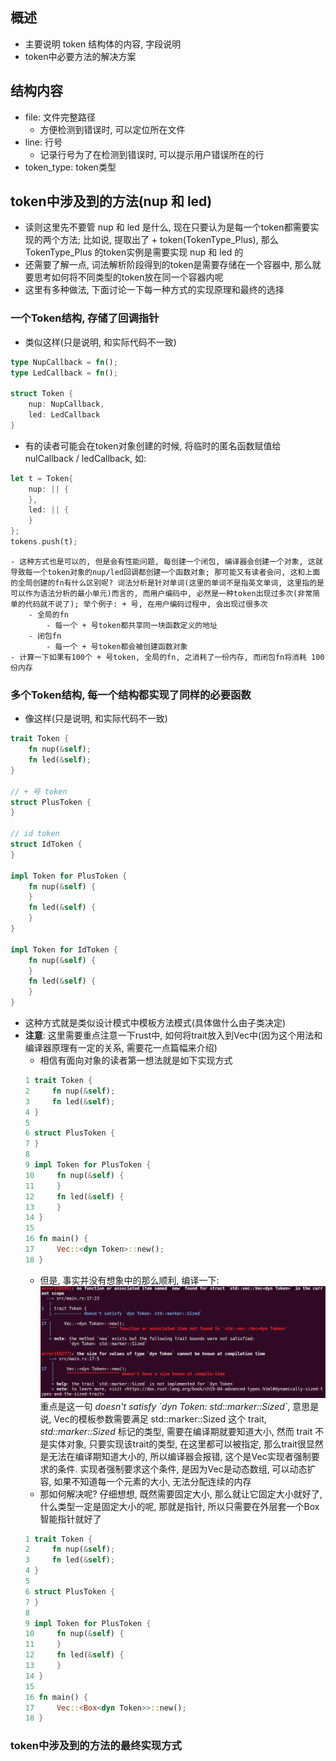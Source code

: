 ## 概述
- 主要说明 token 结构体的内容, 字段说明
- token中必要方法的解决方案

## 结构内容
- file: 文件完整路径
	- 方便检测到错误时, 可以定位所在文件
- line: 行号
	- 记录行号为了在检测到错误时, 可以提示用户错误所在的行
- token_type: token类型

## token中涉及到的方法(nup 和 led)
- 读则这里先不要管 nup 和 led 是什么, 现在只要认为是每一个token都需要实现的两个方法; 比如说, 提取出了 + token(TokenType_Plus), 那么 TokenType_Plus 的token实例是需要实现 nup 和 led 的
- 还需要了解一点, 词法解析阶段得到的token是需要存储在一个容器中, 那么就要思考如何将不同类型的token放在同一个容器内呢
- 这里有多种做法, 下面讨论一下每一种方式的实现原理和最终的选择

### 一个Token结构, 存储了回调指针
- 类似这样(只是说明, 和实际代码不一致)

```rust
type NupCallback = fn();
type LedCallback = fn();

struct Token {
	nup: NupCallback,
	led: LedCallback
}
```

- 有的读者可能会在token对象创建的时候, 将临时的匿名函数赋值给 nulCallback / ledCallback, 如:
```rust
let t = Token{
	nup: || {
	},
	led: || {
	}
};
tokens.push(t);
```
	- 这种方式也是可以的, 但是会有性能问题, 每创建一个闭包, 编译器会创建一个对象, 这就导致每一个token对象的nup/led回调都创建一个函数对象; 那可能又有读者会问, 这和上面的全局创建的fn有什么区别呢? 词法分析是针对单词(这里的单词不是指英文单词, 这里指的是可以作为语法分析的最小单元)而言的, 而用户编码中, 必然是一种token出现过多次(非常简单的代码就不说了); 举个例子: + 号, 在用户编码过程中, 会出现过很多次
		- 全局的fn
			- 每一个 + 号token都共享同一块函数定义的地址
		- 闭包fn
			- 每一个 + 号token都会被创建函数对象
	- 计算一下如果有100个 + 号token, 全局的fn, 之消耗了一份内存, 而闭包fn将消耗 100份内存
	
### 多个Token结构, 每一个结构都实现了同样的必要函数
- 像这样(只是说明, 和实际代码不一致)

```rust
trait Token {
	fn nup(&self);
	fn led(&self);
}

// + 号 token
struct PlusToken {
}

// id token
struct IdToken {
}

impl Token for PlusToken {
	fn nup(&self) {
	}
	fn led(&self) {
	}
}

impl Token for IdToken {
	fn nup(&self) {
	}
	fn led(&self) {
	}
}
```

- 这种方式就是类似设计模式中模板方法模式(具体做什么由子类决定)
- **注意**: 这里需要重点注意一下rust中, 如何将trait放入到Vec中(因为这个用法和编译器原理有一定的关系, 需要花一点篇幅来介绍)
	- 相信有面向对象的读者第一想法就是如下实现方式
	```rust
	1 trait Token {
    2     fn nup(&self);
    3     fn led(&self);
    4 }
    5 
    6 struct PlusToken {
    7 }
    8 
    9 impl Token for PlusToken {
   10     fn nup(&self) {
   11     }
   12     fn led(&self) {
   13     }
   14 }
   15 
   16 fn main() {
   17     Vec::<dyn Token>::new();
   18 }
	```
	- 但是, 事实并没有想象中的那么顺利, 编译一下:
		![img1](images/img1.png)
		重点是这一句 *doesn't satisfy \`dyn Token: std::marker::Sized\`*, 意思是说, Vec的模板参数需要满足 std::marker::Sized 这个 trait, *std::marker::Sized* 标记的类型, 需要在编译期就要知道大小, 然而 trait 不是实体对象, 只要实现该trait的类型, 在这里都可以被指定, 那么trait很显然是无法在编译期知道大小的, 所以编译器会报错, 这个是Vec实现者强制要求的条件. 实现者强制要求这个条件, 是因为Vec是动态数组, 可以动态扩容, 如果不知道每一个元素的大小, 无法分配连续的内存
	- 那如何解决呢? 仔细想想, 既然需要固定大小, 那么就让它固定大小就好了, 什么类型一定是固定大小的呢, 那就是指针, 所以只需要在外层套一个Box智能指针就好了
	```rust
	1 trait Token { 
	2     fn nup(&self);
	3     fn led(&self);
	4 }
	5 
	6 struct PlusToken { 
	7 }
	8 
	9 impl Token for PlusToken { 
	10     fn nup(&self) { 
	11     } 
	12     fn led(&self) { 
	13     } 
	14 }
	15 
	16 fn main() { 
	17     Vec::<Box<dyn Token>>::new();
	18 }
	```

### token中涉及到的方法的最终实现方式

